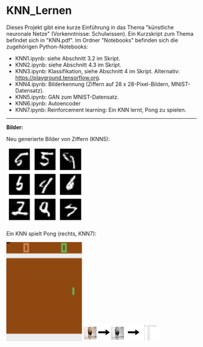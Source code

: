 # KNN_Lernen

Dieses Projekt gibt eine kurze Einführung in das Thema "künstliche neuronale Netze" (Vorkenntnisse: Schulwissen).
Ein Kurzskript zum Thema befindet sich in "KNN.pdf". Im Ordner "Notebooks" befinden sich die zugehörigen Python-Notebooks: 

- KNN1.ipynb: siehe Abschnitt 3.2 im Skript.
- KNN2.ipynb: siehe Abschnitt 4.3 im Skript.
- KNN3.ipynb: Klassifikation, siehe Abschnitt 4 im Skript. Alternativ: https://playground.tensorflow.org.
- KNN4.ipynb: Bilderkennung (Ziffern auf 28 x 28-Pixel-Bildern, MNIST-Datensatz).
- KNN5.ipynb: GAN zum MNIST-Datensatz.
- KNN6.ipynb: Autoencoder
- KNN7.ipynb: Reinforcement learning: Ein KNN lernt, Pong zu spielen.

-----

<b>Bilder:</b>

Neu generierte Bilder von Ziffern (KNN5):

<img src = "./Bilder/fake_digits.png" width=200>

Ein KNN spielt Pong (rechts, KNN7):

<img src = "./Bilder/pong_nn_small-1.gif" width=200>
<img src = "./Bilder/loewe.png" width=200>
